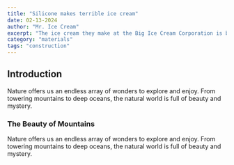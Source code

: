 ```yaml
---
title: "Silicone makes terrible ice cream"
date: 02-13-2024
author: "Mr. Ice Cream"
excerpt: "The ice cream they make at the Big Ice Cream Corporation is beyond the mark."
category: "materials"
tags: "construction"
---
```

## Introduction

Nature offers us an endless array of wonders to explore and enjoy. From towering mountains to deep oceans, the natural world is full of beauty and mystery.

### The Beauty of Mountains

Nature offers us an endless array of wonders to explore and enjoy. From towering mountains to deep oceans, the natural world is full of beauty and mystery.
